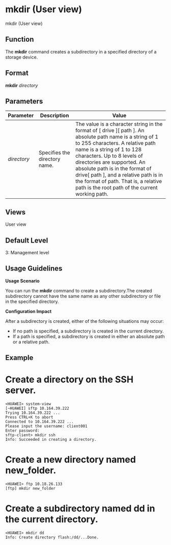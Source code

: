 mkdir (User view)
=================

mkdir (User view)

Function
--------



The **mkdir** command creates a subdirectory in a specified directory of a storage device.




Format
------

**mkdir** *directory*


Parameters
----------

| Parameter | Description | Value |
| --- | --- | --- |
| *directory* | Specifies the directory name. | The value is a character string in the format of [ drive ][ path ]. An absolute path name is a string of 1 to 255 characters. A relative path name is a string of 1 to 128 characters. Up to 8 levels of directories are supported.  An absolute path is in the format of drive[ path ], and a relative path is in the format of path. That is, a relative path is the root path of the current working path. |



Views
-----

User view


Default Level
-------------

3: Management level


Usage Guidelines
----------------

**Usage Scenario**

You can run the **mkdir** command to create a subdirectory.The created subdirectory cannot have the same name as any other subdirectory or file in the specified directory.

**Configuration Impact**

After a subdirectory is created, either of the following situations may occur:

* If no path is specified, a subdirectory is created in the current directory.
* If a path is specified, a subdirectory is created in either an absolute path or a relative path.

Example
-------

# Create a directory on the SSH server.
```
<HUAWEI> system-view
[~HUAWEI] sftp 10.164.39.222
Trying 10.164.39.222 ...
Press CTRL+K to abort
Connected to 10.164.39.222 ...
Please input the username: client001
Enter password:   
sftp-client> mkdir ssh
Info: Succeeded in creating a directory.

```

# Create a new directory named new\_folder.
```
<HUAWEI> ftp 10.18.26.133
[ftp] mkdir new_folder

```

# Create a subdirectory named dd in the current directory.
```
<HUAWEI> mkdir dd
Info: Create directory flash:/dd/...Done.

```